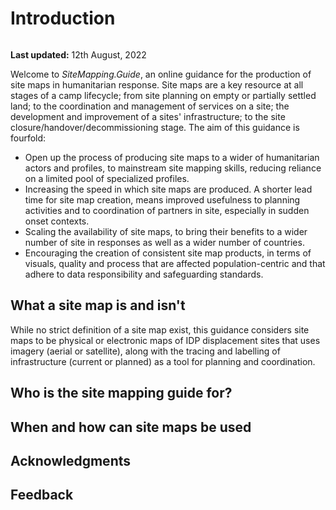 # Introduction
```{warning} This guidance is in draft-stage, much of the content is missing and its structure may be subject to change.
```
**Last updated:** 12th August, 2022

Welcome to *SiteMapping.Guide*, an online guidance for the production of site maps in humanitarian response. Site maps are a key resource at all stages of a camp lifecycle; from site planning on empty or partially settled land; to the coordination and management of services on a site; the development and improvement of a sites' infrastructure; to the site closure/handover/decommissioning stage. The aim of this guidance is fourfold:
- Open up the process of producing site maps to a wider of humanitarian actors and profiles, to mainstream site mapping skills, reducing reliance on a limited pool of specialized profiles.
- Increasing the speed in which site maps are produced. A shorter lead time for site map creation, means improved usefulness to planning activities and to coordination of partners in site, especially in sudden onset contexts.
- Scaling the availability of site maps, to bring their benefits to a wider number of site in responses as well as a wider number of countries.
- Encouraging the creation of consistent site map products, in terms of visuals, quality and process that are affected population-centric and that adhere to data responsibility and safeguarding standards.

## What a site map is and isn't
While no strict definition of a site map exist, this guidance considers site maps to be physical or electronic maps of IDP displacement sites that uses imagery (aerial or satellite), along with the tracing and labelling of infrastructure (current or planned) as a tool for planning and coordination.

## Who is the site mapping guide for?

## When and how can site maps be used

## Acknowledgments

## Feedback
